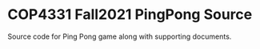 # COP4331 Fall2021 PingPong Source
 Source code for Ping Pong game along with supporting documents.
